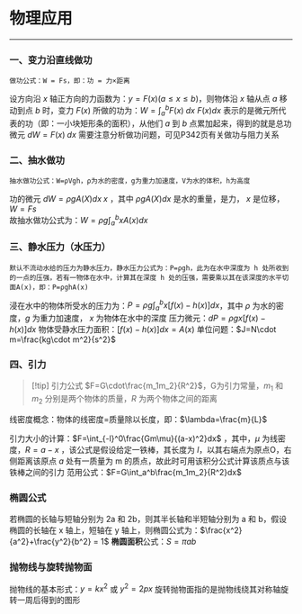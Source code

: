 # 物理应用

---

### 一、变力沿直线做功

```
做功公式：W = Fs，即：功 = 力×距离
```

设方向沿 $x$ 轴正方向的力函数为：$y=F(x)(a\leq x\leq b)$，则物体沿 $x$ 轴从点 $a$ 移动到点 $b$ 时，变力 $F(x)$ 所做的功为：$W=\int_a^bF(x)\;dx$ 
	$F(x)dx$ 表示的是微元所代表的功（即：一小块矩形条的面积），从他们 $a$ 到 $b$ 点累加起来，得到的就是总功
	微元 $dW=F(x)\;dx$
需要注意分析做功问题，可见P342页有关做功与阻力关系

### 二、抽水做功

```
抽水做功公式：W=ρVgh，ρ为水的密度，g为重力加速度，V为水的体积，h为高度
```

功的微元 $dW=\rho gA(X)dx\;x$ ，其中 $\rho gA(X)dx$ 是水的重量，是力， $x$ 是位移，$W=Fs$  
故抽水做功公式为：$W=\rho g\int_a^bxA(x)dx$ 

### 三、静水压力（水压力）

```
默认不流动水给的压力为静水压力，静水压力公式为：P=ρgh，此为在水中深度为 h 处所收到的一点的压强，若有一物体在水中，计算其在深度 h 处的压强，需要乘以其在该深度的水平切面A(x)，即：P=ρghA(x)
```

浸在水中的物体所受水的压力为：$P=\rho g\int_a^bx[f(x)-h(x)]dx$，其中 $\rho$ 为水的密度，$g$ 为重力加速度， $x$ 为物体在水中的深度
压力微元：$dP=\rho gx[f(x)-h(x)]dx$ 
	物体受静水压力面积：$[f(x)-h(x)]dx=A(x)$ 
单位问题：$J=N\cdot m=\frac{kg\cdot m^2}{s^2}$ 
### 四、引力

>[!tip] 引力公式
>$F=G\cdot\frac{m_1m_2}{R^2}$，G为引力常量，$m_1$ 和 $m_2$ 分别是两个物体的质量，$R$ 为两个物体之间的距离

线密度概念：物体的线密度=质量除以长度，即：$\lambda=\frac{m}{L}$ 

引力大小的计算：$F=\int_{-l}^0\frac{Gm\mu}{(a-x)^2}dx$ ，其中，$\mu$ 为线密度，$R=a-x$ ，该公式是假设给定一铁棒，其长度为 $l$，以其右端点为原点O，右侧距离该原点 $a$ 处有一质量为 m 的质点，故此时可用该积分公式计算该质点与该铁棒之间的引力 
范用公式：$F=G\int_a^b\frac{m_1m_2}{R^2}dx$ 

### 椭圆公式

若椭圆的长轴与短轴分别为 2a 和 2b，则其半长轴和半短轴分别为 a 和 b，假设椭圆的长轴在 x 轴上，短轴在 y 轴上，则椭圆公式为：$\frac{x^2}{a^2}+\frac{y^2}{b^2} = 1$
**椭圆面积**公式：$S=\pi ab$ 

### 抛物线与旋转抛物面

抛物线的基本形式：$y=kx^2$ 或 $y^2 = 2px$ 
旋转抛物面指的是抛物线绕其对称轴旋转一周后得到的图形